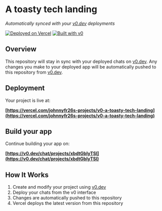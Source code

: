 # A toasty tech landing

*Automatically synced with your [v0.dev](https://v0.dev) deployments*

[![Deployed on Vercel](https://img.shields.io/badge/Deployed%20on-Vercel-black?style=for-the-badge&logo=vercel)](https://vercel.com/johnnyfr26s-projects/v0-a-toasty-tech-landing)
[![Built with v0](https://img.shields.io/badge/Built%20with-v0.dev-black?style=for-the-badge)](https://v0.dev/chat/projects/xbdtGbIyTSI)

## Overview

This repository will stay in sync with your deployed chats on [v0.dev](https://v0.dev).
Any changes you make to your deployed app will be automatically pushed to this repository from [v0.dev](https://v0.dev).

## Deployment

Your project is live at:

**[https://vercel.com/johnnyfr26s-projects/v0-a-toasty-tech-landing](https://vercel.com/johnnyfr26s-projects/v0-a-toasty-tech-landing)**

## Build your app

Continue building your app on:

**[https://v0.dev/chat/projects/xbdtGbIyTSI](https://v0.dev/chat/projects/xbdtGbIyTSI)**

## How It Works

1. Create and modify your project using [v0.dev](https://v0.dev)
2. Deploy your chats from the v0 interface
3. Changes are automatically pushed to this repository
4. Vercel deploys the latest version from this repository